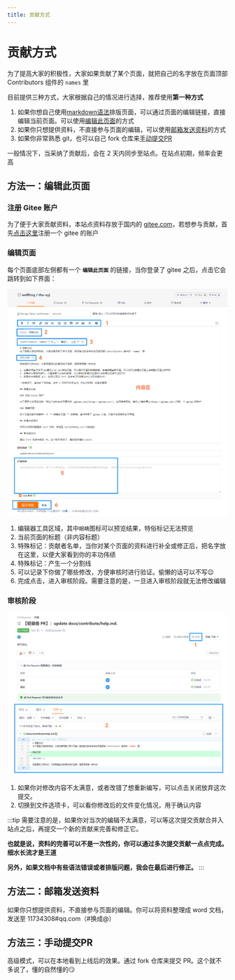 ```yaml
---
title: 贡献方式
---
```


<Contributors :names="['张三', '李四', '王五']" />

# 贡献方式
为了提高大家的积极性，大家如果贡献了某个页面，就把自己的名字放在页面顶部 Contributors 组件的 `names` 里

<Divider />

目前提供三种方式，大家根据自己的情况进行选择，推荐使用**第一种方式**

1. 如果你想自己使用[markdown语法](md.md)排版页面，可以通过页面的编辑链接，直接编辑当前页面。可以使用[编辑此页面](#编辑此页面)的方式
2. 如果你只想提供资料，不直接参与页面的编辑，可以使用[邮箱发送资料](#邮箱发送资料)的方式
3. 如果你非常熟悉 git，也可以自己 fork 仓库来[手动提交PR](#手动提交PR)

一般情况下，当采纳了贡献后，会在 2 天内同步至站点。在站点初期，频率会更高

## 方法一：编辑此页面

### 注册 Gitee 账户

为了便于大家贡献资料，本站点资料存放于国内的 [gitee.com](https://gitee.com/)，若想参与贡献，首先[点击这里](https://gitee.com/)注册一个 gitee 的账户

### 编辑页面

每个页面底部左侧都有一个 **`编辑此页面`** 的链接，当你登录了 gitee 之后，点击它会跳转到如下界面：

<Divider />

![Image](/imgs/gitee-help1.png)

<Divider />

1. 编辑器工具区域，其中`眼睛`图标可以预览结果，特俗标记无法预览
2. 当前页面的标题（非内容标题）
3. 特殊标记：贡献者名单，当你对某个页面的资料进行补全或修正后，把名字放在这里，以便大家看到你的丰功伟绩
4. 特殊标记：产生一个分割线
5. 可以记录下你做了哪些修改，方便审核时进行验证。偷懒的话可以不写:wink:
6. 完成点击，进入审核阶段。需要注意的是，一旦进入审核阶段就无法修改编辑

### 审核阶段

![Image](/imgs/gitee-help2.png)

<Divider />

1. 如果你对修改内容不太满意，或者改错了想重新编写，可以点击关闭放弃这次提交。
2. 切换到文件选项卡，可以看你修改后的文件变化情况，用于确认内容

:::tip
需要注意的是，如果你对当次的编辑不太满意，可以等这次提交贡献合并入站点之后，再提交一个新的贡献来完善和修正它。

**也就是说，资料的完善可以不是一次性的，你可以通过多次提交贡献一点点完成。细水长流才是王道**

**另外，如果文档中有些语法错误或者排版问题，我会在最后进行修正。**
:::


## 方法二：邮箱发送资料

如果你只想提供资料，不直接参与页面的编辑。你可以将资料整理成 word 文档，发送至 11734308#qq.com（#换成@）

## 方法三：手动提交PR

高级模式，可以在本地看到上线后的效果。通过 fork 仓库来提交 PR。这个就不多说了，懂的自然懂的:smirk: